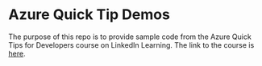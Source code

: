# Azure Quick Tip Demos

The purpose of this repo is to provide sample code from the Azure Quick Tips for Developers course on LinkedIn Learning. The link to the course is [here](bit.ly/lilAzQT).

